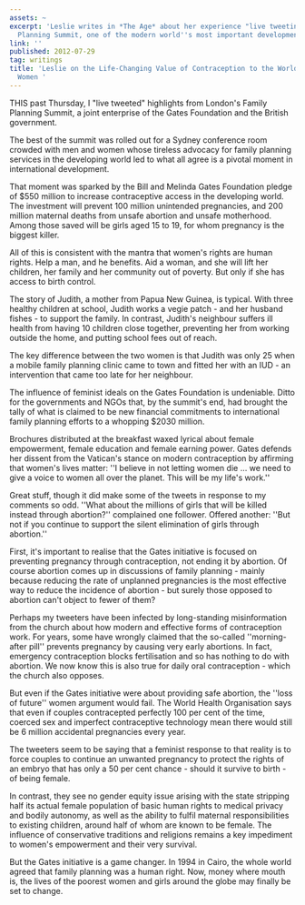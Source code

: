 ```yaml
---
assets: ~
excerpt: 'Leslie writes in *The Age* about her experience "live tweeting" the Family
  Planning Summit, one of the modern world''s most important development initiatives. '
link: ''
published: 2012-07-29
tag: writings
title: 'Leslie on the Life-Changing Value of Contraception to the World''s Poorest
  Women '
---
```

THIS past Thursday, I "live tweeted" highlights from London's Family Planning Summit, a joint enterprise of the Gates Foundation and the British government.

The best of the summit was rolled out for a Sydney conference room crowded with men and women whose tireless advocacy for family planning services in the developing world led to what all agree is a pivotal moment in international development.

That moment was sparked by the Bill and Melinda Gates Foundation pledge of $550 million to increase contraceptive access in the developing world. The investment will prevent 100 million unintended pregnancies, and 200 million maternal deaths from unsafe abortion and unsafe motherhood. Among those saved will be girls aged 15 to 19, for whom pregnancy is the biggest killer.

All of this is consistent with the mantra that women's rights are human rights. Help a man, and he benefits. Aid a woman, and she will lift her children, her family and her community out of poverty. But only if she has access to birth control.

The story of Judith, a mother from Papua New Guinea, is typical. With three healthy children at school, Judith works a vegie patch - and her husband fishes - to support the family. In contrast, Judith's neighbour suffers ill health from having 10 children close together, preventing her from working outside the home, and putting school fees out of reach.

The key difference between the two women is that Judith was only 25 when a mobile family planning clinic came to town and fitted her with an IUD - an intervention that came too late for her neighbour.

The influence of feminist ideals on the Gates Foundation is undeniable. Ditto for the governments and NGOs that, by the summit's end, had brought the tally of what is claimed to be new financial commitments to international family planning efforts to a whopping $2030 million.

Brochures distributed at the breakfast waxed lyrical about female empowerment, female education and female earning power. Gates defends her dissent from the Vatican's stance on modern contraception by affirming that women's lives matter: ''I believe in not letting women die … we need to give a voice to women all over the planet. This will be my life's work.''

Great stuff, though it did make some of the tweets in response to my comments so odd. ''What about the millions of girls that will be killed instead through abortion?'' complained one follower. Offered another: ''But not if you continue to support the silent elimination of girls through abortion.''

First, it's important to realise that the Gates initiative is focused on preventing pregnancy through contraception, not ending it by abortion. Of course abortion comes up in discussions of family planning - mainly because reducing the rate of unplanned pregnancies is the most effective way to reduce the incidence of abortion - but surely those opposed to abortion can't object to fewer of them?

Perhaps my tweeters have been infected by long-standing misinformation from the church about how modern and effective forms of contraception work. For years, some have wrongly claimed that the so-called ''morning-after pill'' prevents pregnancy by causing very early abortions. In fact, emergency contraception blocks fertilisation and so has nothing to do with abortion. We now know this is also true for daily oral contraception - which the church also opposes.

But even if the Gates initiative were about providing safe abortion, the ''loss of future'' women argument would fail. The World Health Organisation says that even if couples contracepted perfectly 100 per cent of the time, coerced sex and imperfect contraceptive technology mean there would still be 6 million accidental pregnancies every year.

The tweeters seem to be saying that a feminist response to that reality is to force couples to continue an unwanted pregnancy to protect the rights of an embryo that has only a 50 per cent chance - should it survive to birth - of being female.

In contrast, they see no gender equity issue arising with the state stripping half its actual female population of basic human rights to medical privacy and bodily autonomy, as well as the ability to fulfil maternal responsibilities to existing children, around half of whom are known to be female.
The influence of conservative traditions and religions remains a key impediment to women's empowerment and their very survival.

But the Gates initiative is a game changer. In 1994 in Cairo, the whole world agreed that family planning was a human right.
Now, money where mouth is, the lives of the poorest women and girls around the globe may finally be set to change.